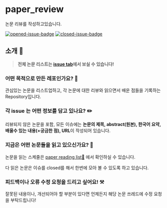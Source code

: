 # paper_review
논문 리뷰를 작성하고있습니다.

[![opened-issue-badge](https://img.shields.io/github/issues/AsellaS2/paper_review)](https://github.com/AsellaS2/paper_review/issues?q=is%3Aopen+is%3Aissue)
[![closed-issue-badge](https://img.shields.io/github/issues-closed/AsellaS2/paper_review)](https://github.com/AsellaS2/paper_review/issues?q=is%3Aissue+is%3Aclosed)

## 소개 👋

> **전체 논문 리스트는 [issue tab](https://github.com/AsellaS2/paper_review/issues)에서 보실 수 있습니다!**

### 어떤 목적으로 만든 레포인가요? 🤔

관심있는 논문을 리스트업하고, 각 논문에 대한 리뷰와 읽으면서 배운 점들을 기록하는 Repository입니다.

### 각 issue 는 어떤 정보를 담고 있나요? ✏️

리뷰되지 않은 논문을 포함, 모든 이슈에는 **논문의 제목, abstract(원본), 한국어 요약, 배울수 있는 내용(+궁금한 점), URL**이 작성되어 있습니다.


### 지금은 어떤 논문들을 읽고 있으신가요? 📖

논문을 읽는 스케줄은 [paper reading list📑](https://github.com/users/AsellaS2/projects/2) 에서 확인하실 수 있습니다.


다 읽은 논문은 이슈를 closed를 해서 한번에 모아 볼 수 있도록 하고 있습니다.

### 피드백이나 오류 수정 요청을 드리고 싶어요! ⚒️

잘못된 내용이나, 개선되어야 할 부분이 있다면 언제든지 해당 논문 쓰레드에 수정 요청을 부탁드립니다!


